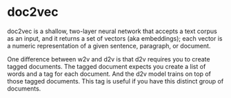 # doc2vec

doc2vec is a shallow, two-layer neural network that accepts a text corpus as an input, and it returns a set of vectors (aka embeddings); each vector is a numeric representation
of a given sentence, paragraph, or document.

One difference between w2v and d2v is that d2v requires you to create tagged documents. The tagged document expects you create a list of words and a tag for each document.
And the d2v model trains on top of those tagged documents. This tag is useful if you have this distinct group of documents. 
